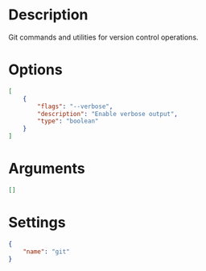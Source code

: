 # Description

Git commands and utilities for version control operations.

# Options
```json
[
    {
        "flags": "--verbose",
        "description": "Enable verbose output",
        "type": "boolean"
    }
]
```

# Arguments
```json
[]
```

# Settings
```json
{
    "name": "git"
}
``` 
